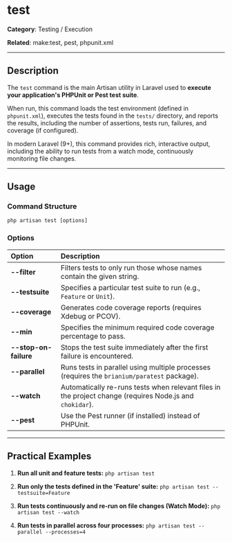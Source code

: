 # test

**Category**: Testing / Execution

**Related**: make:test, pest, phpunit.xml

---

## Description

The `test` command is the main Artisan utility in Laravel used to **execute your application's PHPUnit or Pest test suite**.

When run, this command loads the test environment (defined in `phpunit.xml`), executes the tests found in the `tests/` directory, and reports the results, including the number of assertions, tests run, failures, and coverage (if configured).

In modern Laravel (9+), this command provides rich, interactive output, including the ability to run tests from a watch mode, continuously monitoring file changes.

---

## Usage

### Command Structure

`php artisan test [options]`

### Options

| Option | Description |
| :--- | :--- |
| **--filter** | Filters tests to only run those whose names contain the given string. |
| **--testsuite** | Specifies a particular test suite to run (e.g., `Feature` or `Unit`). |
| **--coverage** | Generates code coverage reports (requires Xdebug or PCOV). |
| **--min** | Specifies the minimum required code coverage percentage to pass. |
| **--stop-on-failure** | Stops the test suite immediately after the first failure is encountered. |
| **--parallel** | Runs tests in parallel using multiple processes (requires the `brianium/paratest` package). |
| **--watch** | Automatically re-runs tests when relevant files in the project change (requires Node.js and `chokidar`). |
| **--pest** | Use the Pest runner (if installed) instead of PHPUnit. |

---

## Practical Examples

1.  **Run all unit and feature tests:**
    `php artisan test`

2.  **Run only the tests defined in the 'Feature' suite:**
    `php artisan test --testsuite=Feature`

3.  **Run tests continuously and re-run on file changes (Watch Mode):**
    `php artisan test --watch`

4.  **Run tests in parallel across four processes:**
    `php artisan test --parallel --processes=4`
